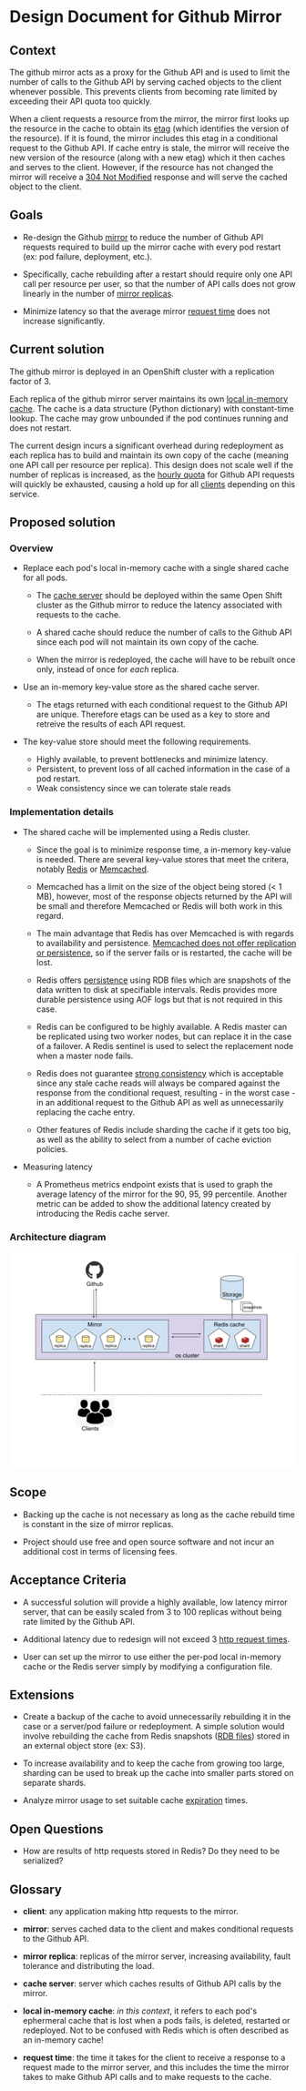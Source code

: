 # Design Document for Github Mirror

## Context

The github mirror acts as a proxy for the Github API and is used to limit the number of calls to the Github API by serving cached objects to the client whenever possible. This prevents clients from becoming rate limited by exceeding their API quota too quickly.

When a client requests a resource from the mirror, the mirror first looks up the resource in the cache to obtain its [etag](https://developer.github.com/v3/#conditional-requests) (which identifies the version of the resource). If it is found, the mirror includes this etag in a conditional request to the Github API. If cache entry is stale, the mirror will receive the new version of the resource (along with a new etag) which it then caches and serves to the client. However, if the resource has not changed the mirror will receive a [304 Not Modified](https://www.w3.org/Protocols/rfc2616/rfc2616-sec10.html) response and will serve the cached object to the client.

## Goals

* Re-design the Github [mirror](#mirror) to reduce the number of Github API requests required to build up the mirror cache with every pod restart (ex: pod failure, deployment, etc.). 

* Specifically, cache rebuilding after a restart should require only one API call per resource per user, so that the number of API calls does not grow linearly in the number of [mirror replicas](#mirror-replica). 

* Minimize latency so that the average mirror [request time](#request-time) does not increase significantly.

## Current solution

The github mirror is deployed in an OpenShift cluster with a replication factor of 3.

Each replica of the github mirror server maintains its own [local in-memory cache](#local-in-memory-cache). The cache is a data structure (Python dictionary) with constant-time lookup. The cache may grow unbounded if the pod continues running and does not restart.

The current design incurs a significant overhead during redeployment as each replica has to build and maintain its own copy of the cache (meaning one API call per resource per replica). This design does not scale well if the number of replicas is increased, as the [hourly quota](https://developer.github.com/v3/#rate-limiting) for Github API requests will quickly be exhausted, causing a hold up for all [clients](#client) depending on this service.

## Proposed solution

### Overview
* Replace each pod's local in-memory cache with a single shared cache for all pods. 

    * The [cache server](#cache-server) should be deployed within the same Open Shift cluster as the Github mirror to reduce the latency associated with requests to the cache.

    * A shared cache should reduce the number of calls to the Github API since each pod will not maintain its own copy of the cache.

    * When the mirror is redeployed, the cache will have to be rebuilt once only, instead of once for *each* replica.

* Use an in-memory key-value store as the shared cache server.

    * The etags returned with each conditional request to the Github API are unique. Therefore etags can be used as a key to store and retreive the results of each API request. 

* The key-value store should meet the following requirements.

    * Highly available, to prevent bottlenecks and minimize latency.
    * Persistent, to prevent loss of all cached information in the case of a pod restart.
    * Weak consistency since we can tolerate stale reads

### Implementation details

* The shared cache will be implemented using a Redis cluster. 

    * Since the goal is to minimize response time, a in-memory key-value is needed. There are several key-value stores that meet the critera, notably [Redis](https://redis.io/) or [Memcached](https://memcached.org/).

    * Memcached has a limit on the size of the object being stored (< 1 MB), however, most of the response objects returned by the API will be small and therefore Memcached or Redis will both work in this regard.

    * The main advantage that Redis has over Memcached is with regards to availability and persistence. [Memcached does not offer replication or persistence](https://docs.aws.amazon.com/AmazonElastiCache/latest/mem-ug/SelectEngine.html), so if the server fails or is restarted, the cache will be lost.

    * Redis offers [persistence](https://redis.io/topics/persistence) using <a name="rdb-files"></a>RDB files which are snapshots of the data written to disk at specifiable intervals. Redis provides more durable persistence using AOF logs but that is not required in this case.

    * Redis can be configured to be highly available. A Redis master can be replicated using two worker nodes, but can replace it in the case of a failover. A Redis sentinel is used to select the replacement node when a master node fails.

    * Redis does not guarantee [strong consistency](https://redis.io/topics/cluster-tutorial#redis-cluster-consistency-guarantees) which is acceptable since any stale cache reads will always be compared against the response from the conditional request, resulting - in the worst case - in an additional request to the Github API as well as unnecessarily replacing the cache entry.

    * Other features of Redis include sharding the cache if it gets too big, as well as the ability to select from a number of cache eviction policies.

* Measuring latency

    * A Prometheus metrics endpoint exists that is used to graph the average latency of the mirror for the 90, 95, 99 percentile. Another metric can be added to show the additional latency created by introducing the Redis cache server.

### Architecture diagram

![](./images/arch.svg)

## Scope

* Backing up the cache is not necessary as long as the cache rebuild time is constant in the size of mirror replicas.

* Project should use free and open source software and not incur an additional cost in terms of licensing fees.

## Acceptance Criteria

* A successful solution will provide a highly available, low latency mirror server, that can be easily scaled from 3 to 100 replicas without being rate limited by the Github API.

* Additional latency due to redesign will not exceed 3 [http request times](http://services.google.com/fh/files/blogs/google_delayexp.pdf).

* User can set up the mirror to use either the per-pod local in-memory cache or the Redis server simply by modifying a configuration file. 

## Extensions

* Create a backup of the cache to avoid unnecessarily rebuilding it in the case or a server/pod failure or redeployment. A simple solution would involve rebuilding the cache from Redis snapshots ([RDB files](#rdb-files)) stored in an external object store (ex: S3).

* To increase availability and to keep the cache from growing too large, sharding can be used to break up the cache into smaller parts stored on separate shards.

* Analyze mirror usage to set suitable cache [expiration](https://redis.io/commands/expire) times.

## Open Questions

* How are results of http requests stored in Redis? Do they need to be serialized?

## Glossary

* <a name="client"></a>**client**: any application making http requests to the mirror.

* <a name="mirror"></a>**mirror**: serves cached data to the client and makes conditional requests to the Github API.

* <a name="mirror-replica"></a>**mirror replica**: replicas of the mirror server, increasing availability, fault tolerance and distributing the load.

* <a name="cache-server"></a>**cache server**: server which caches results of Github API calls by the mirror.

* <a name="local-in-memory-cache"></a>**local in-memory cache**: *in this context*, it refers to each pod's ephermeral cache that is lost when a pods fails, is deleted, restarted or redeployed. Not to be confused with Redis which is often described as an in-memory cache!

* <a name="request-time"></a>**request time**: the time it takes for the client to receive a response to a request made to the mirror server, and this includes the time the mirror takes to make Github API calls and to make requests to the cache. 
